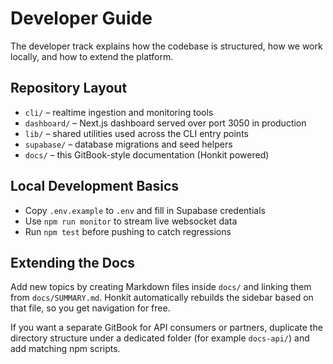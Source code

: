 # Developer Guide

The developer track explains how the codebase is structured, how we work locally, and how to extend the platform.

## Repository Layout

- `cli/` – realtime ingestion and monitoring tools
- `dashboard/` – Next.js dashboard served over port 3050 in production
- `lib/` – shared utilities used across the CLI entry points
- `supabase/` – database migrations and seed helpers
- `docs/` – this GitBook-style documentation (Honkit powered)

## Local Development Basics

- Copy `.env.example` to `.env` and fill in Supabase credentials
- Use `npm run monitor` to stream live websocket data
- Run `npm test` before pushing to catch regressions

## Extending the Docs

Add new topics by creating Markdown files inside `docs/` and linking them from `docs/SUMMARY.md`. Honkit automatically rebuilds the sidebar based on that file, so you get navigation for free.

If you want a separate GitBook for API consumers or partners, duplicate the directory structure under a dedicated folder (for example `docs-api/`) and add matching npm scripts.
